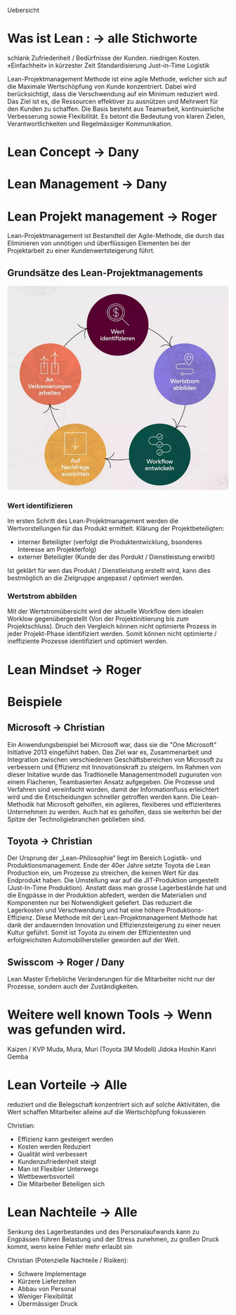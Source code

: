 Uebersicht


# Was ist Lean : -> alle Stichworte
schlank
Zufriedenheit / Bedürfnisse der Kunden.
niedrigen Kosten.
«Einfachheit»
in kürzester Zeit
Standardisierung
Just-in-Time Logistik


Lean-Projektmanagement Methode ist eine agile Methode, welcher sich auf die Maximale Wertschöpfung von Kunde konzentriert. Dabei wird berücksichtigt, dass die Verschwendung auf ein Minimum reduziert wird. Das Ziel ist es, die Ressourcen effektiver zu ausnützen und Mehrwert für den Kunden zu schaffen. Die Basis besteht aus Teamarbeit, kontinuierliche Verbesserung sowie Flexibilität. Es betont die Bedeutung von klaren Zielen, Verantwortlichkeiten und Regelmässiger Kommunikation.

# Lean Concept -> Dany 


# Lean Management -> Dany

# Lean Projekt management -> Roger
Lean-Projektmanagement ist Bestandteil der Agile-Methode, die durch das Eliminieren von unnötigen und überflüssigen Elementen bei der Projektarbeit zu einer Kundenwertsteigerung führt.

## Grundsätze des Lean-Projektmanagements
![Grundsätze](./images/prj-mgmt-grundsaetze.png)

### Wert identifizieren
Im ersten Schritt des Lean-Projektmanagement werden die Wertvorstellungen für das Produkt ermittelt. Klärung der Projektbeteiligten:

- interner Beteiligter (verfolgt die Produktentwicklung, bsonderes Interesse am Projekterfolg)
- externer Beteiligter (Kunde der das Pordukt / Dienstleistung erwirbt)

Ist geklärt für wen das Produkt / Dienstleistung erstellt wird, kann dies bestmöglich an die Zielgruppe angepasst / optimiert werden.

### Wertstrom abbilden
Mit der Wertstromübersicht wird der aktuelle Workflow dem idealen Worklow gegenübergestellt (Von der Projektinitiierung bis zum Projektschluss).
Druch den Vergleich können nicht optimierte Prozess in jeder Projekt-Phase identifiziert werden. 
Somit können nicht optimierte / ineffiziente Prozesse identifiziert und optimiert werden.


# Lean Mindset -> Roger

# Beispiele
## Microsoft -> Christian 

Ein Anwendungsbeispiel bei Microsoft war, dass sie die "One Microsoft" Initiative 2013 eingeführt haben. Das Ziel war es, Zusammenarbeit und Integration zwischen verschiedenen Geschäftsbereichen von Microsoft zu verbessern und Effizienz mit Innovationskraft zu steigern. Im Rahmen von dieser Initative wurde das Tradtionelle Managementmodell zugunsten von einem Flacheren, Teambasierten Ansatz aufgegeben. Die Prozesse und Verfahren sind vereinfacht worden, damit der Informationfluss erleichtert wird und die Entscheidungen schneller getroffen werden kann. Die Lean-Methodik hat Microsoft geholfen, ein agileres, flexiberes und effizienteres Unternehmen zu werden. Auch hat es geholfen, dass sie weiterhin bei der Spitze der Technoligiebranchen geblieben sind.

## Toyota -> Christian

Der Ursprung der „Lean-Philosophie“ liegt im Bereich Logistik- und Produktionsmanagement. Ende der 40er Jahre setzte Toyota die Lean Production ein, um Prozesse zu streichen, die keinen Wert für das Endprodukt haben. Die Umstellung war auf die JIT-Produktion umgestellt (Just-In-Time Produktion). Anstatt dass man grosse Lagerbestände hat und die Engpässe in der Produktion abfedert, werden die Materialien und Komponenten nur bei Notwendigkeit geliefert. Das reduziert die Lagerkosten und Verschwendung und hat eine höhere Produktions-Effizienz. Diese Methode mit der Lean-Projektmanagement Methode hat dank der andauernden Innovation und Effizienzsteigerung zu einer neuen Kultur geführt. Somit ist Toyota zu einem der Effizientesten und erfolgreichsten Automobilhersteller geworden auf der Welt.

## Swisscom -> Roger / Dany
Lean Master 
Erhebliche Veränderungen für die Mitarbeiter  nicht nur der Prozesse, sondern auch der Zuständigkeiten.

# Weitere well known Tools -> Wenn was gefunden wird.

Kaizen / KVP
Muda, Mura, Muri (Toyota 3M Modell)
Jidoka
Hoshin Kanri
Gemba



# Lean Vorteile -> Alle 
reduziert und die Belegschaft konzentriert sich auf solche Aktivitäten, die Wert schaffen
Mitarbeiter alleine auf die Wertschöpfung fokussieren



Christian: 
- Effizienz kann gesteigert werden
- Kosten werden Reduziert
- Qualität wird verbessert 
- Kundenzufriedenheit steigt
- Man ist Flexibler Unterwegs
- Wettbewerbsvorteil
- Die Mitarbeiter Beteiligen sich

# Lean Nachteile -> Alle 
Senkung des Lagerbestandes und des Personalaufwands kann zu Engpässen führen
Belastung und der Stress zunehmen,
zu großen Druck kommt, wenn keine Fehler mehr erlaubt sin




Christian (Potenzielle Nachteile / Risiken): 
- Schwere Implementage
- Kürzere Lieferzeiten
- Abbau von Personal
- Weniger Flexibilität
- Übermässiger Druck